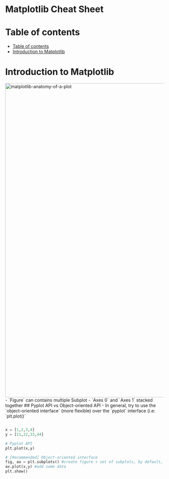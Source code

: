 
# Matplotlib Cheat Sheet
# Table of contents
- [Table of contents](#table-of-contents)
- [Introduction to Matplotlib](#introduction-to-matplotlib)


# Introduction to Matplotlib
<img width="998" alt="matplotlib-anatomy-of-a-plot" src="https://user-images.githubusercontent.com/64508435/112073781-b5c42380-8baf-11eb-87db-f4241ea7232a.png">
- `Figure` can contains multiple Subplot
- `Axes 0` and `Axes 1` stacked together
## Pyplot API vs Object-oriented API
- In general, try to use the `object-oriented interface` (more flexible) over the `pyplot` interface (i.e: `plt.plot()`

```Python

x = [1,2,3,4]
y = [11,22,33,44]

# Pyplot API
plt.plot(x,y)

# [Recommended] Object-oriented interface 
fig, ax = plt.subplots() #create figure + set of subplots, by default, nrow =1, ncol=1
ax.plot(x,y) #add some data
plt.show()
```

